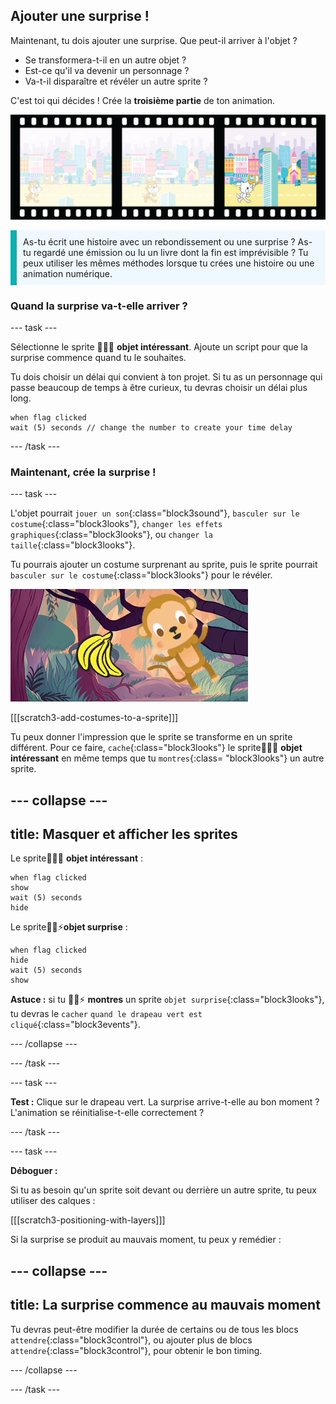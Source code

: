## Ajouter une surprise !

Maintenant, tu dois ajouter une surprise. Que peut-il arriver à l'objet ?
- Se transformera-t-il en un autre objet ?
- Est-ce qu'il va devenir un personnage ?
- Va-t-il disparaître et révéler un autre sprite ?

C'est toi qui décides ! Crée la **troisième partie** de ton animation.

![Une bande de film avec 3 images. La troisième image est mise en surbrillance. L'image montre une scène avec un personnage qui semble surpris par un objet.](images/surprise.png)

<p style="border-left: solid; border-width:10px; border-color: #0faeb0; background-color: aliceblue; padding: 10px;">
As-tu écrit une histoire avec un rebondissement ou une surprise ? As-tu regardé une émission ou lu un livre dont la fin est imprévisible ? Tu peux utiliser les mêmes méthodes lorsque tu crées une histoire ou une animation numérique. 
</p>

### Quand la surprise va-t-elle arriver ?

--- task ---

Sélectionne le sprite 🎂🎾🎁 **objet intéressant**. Ajoute un script pour que la surprise commence quand tu le souhaites.

Tu dois choisir un délai qui convient à ton projet. Si tu as un personnage qui passe beaucoup de temps à être curieux, tu devras choisir un délai plus long.

```blocks3
when flag clicked
wait (5) seconds // change the number to create your time delay
```

--- /task ---

### Maintenant, crée la surprise !

--- task ---

L'objet pourrait `jouer un son`{:class="block3sound"}, `basculer sur le costume`{:class="block3looks"}, `changer les effets graphiques`{:class="block3looks"}, ou `changer la taille`{:class="block3looks"}.

Tu pourrais ajouter un costume surprenant au sprite, puis le sprite pourrait `basculer sur le costume`{:class="block3looks"} pour le révéler.

![Un arrière-plan désertique avec un rocher oscillant d'avant en arrière.](images/bat.gif)

[[[scratch3-add-costumes-to-a-sprite]]]

Tu peux donner l'impression que le sprite se transforme en un sprite différent. Pour ce faire, `cache`{:class="block3looks"} le sprite🎂🎾🎁 **objet intéressant** en même temps que tu `montres`{:class= "block3looks"} un autre sprite.

--- collapse ---
---
title: Masquer et afficher les sprites
---

Le sprite🎂🎾🎁 **objet intéressant** :
```blocks3
when flag clicked
show
wait (5) seconds
hide
```

Le sprite🎷👻⚡**objet surprise** :
```blocks3
when flag clicked
hide
wait (5) seconds
show
```

**Astuce :** si tu 🎷👻⚡ **montres** un sprite `objet surprise`{:class="block3looks"}, tu devras le `cacher` `quand le drapeau vert est cliqué`{:class="block3events"}.

--- /collapse ---

--- /task ---

--- task ---

**Test :** Clique sur le drapeau vert. La surprise arrive-t-elle au bon moment ? L'animation se réinitialise-t-elle correctement ?

--- /task ---

--- task ---

**Déboguer :**

Si tu as besoin qu'un sprite soit devant ou derrière un autre sprite, tu peux utiliser des calques :

[[[scratch3-positioning-with-layers]]]

Si la surprise se produit au mauvais moment, tu peux y remédier :

--- collapse ---
---
title: La surprise commence au mauvais moment
---

Tu devras peut-être modifier la durée de certains ou de tous les blocs `attendre`{:class="block3control"}, ou ajouter plus de blocs `attendre`{:class="block3control"}, pour obtenir le bon timing.

--- /collapse ---

--- /task ---

